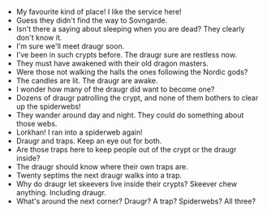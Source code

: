 - My favourite kind of place! I like the service here!
- Guess they didn't find the way to Sovngarde.
- Isn't there a saying about sleeping when you are dead? They clearly don't know it.
- I'm sure we'll meet draugr soon.
- I've been in such crypts before. The draugr sure are restless now.
- They must have awakened with their old dragon masters.
- Were those not walking the halls the ones following the Nordic gods?
- The candles are lit. The draugr are awake.
- I wonder how many of the draugr did want to become one?
- Dozens of draugr patrolling the crypt, and none of them bothers to clear up the spiderwebs!
- They wander around day and night. They could do something about those webs.
- Lorkhan! I ran into a spiderweb again!
- Draugr and traps. Keep an eye out for both.
- Are those traps here to keep people out of the crypt or the draugr inside?
- The draugr should know where their own traps are.
- Twenty septims the next draugr walks into a trap.
- Why do draugr let skeevers live inside their crypts? Skeever chew anything. Including draugr.
- What's around the next corner? Draugr? A trap? Spiderwebs? All three?

